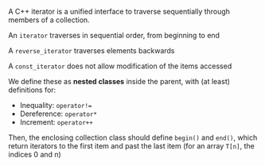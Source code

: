 A C++ iterator is a unified interface to traverse sequentially through members of a collection.

An `iterator` traverses in sequential order, from beginning to end

A `reverse_iterator` traverses elements backwards

A `const_iterator` does not allow modification of the items accessed

We define these as **nested classes** inside the parent, with (at least) definitions for:

- Inequality: `operator!=`
- Dereference: `operator*`
- Increment: `operator++`

Then, the enclosing collection class should define `begin()` and `end()`, which return iterators to the first item and past the last item (for an array `T[n]`, the indices 0 and n)